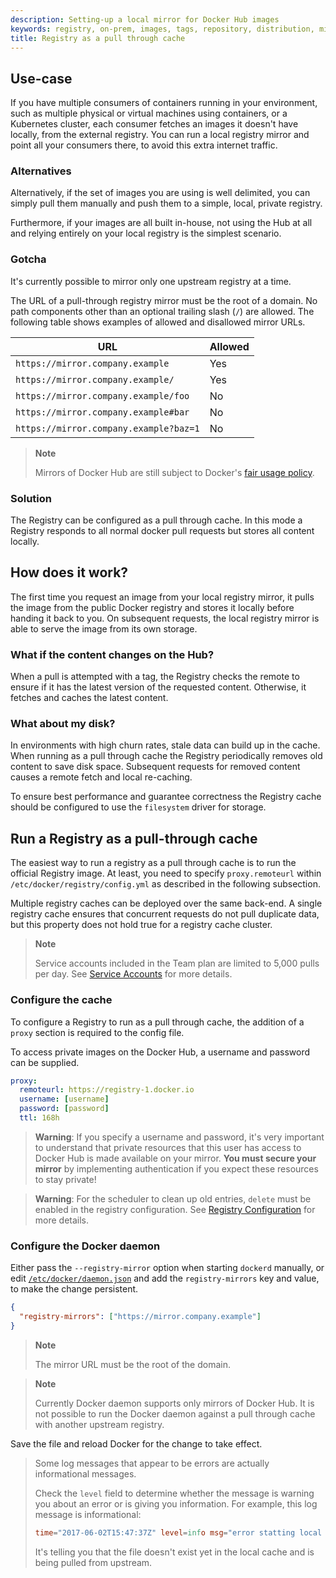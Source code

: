 ```yaml
---
description: Setting-up a local mirror for Docker Hub images
keywords: registry, on-prem, images, tags, repository, distribution, mirror, Hub, recipe, advanced
title: Registry as a pull through cache
---
```


## Use-case

If you have multiple consumers of containers running in your environment, such as
multiple physical or virtual machines using containers, or a Kubernetes cluster,
each consumer fetches an images it doesn't have locally, from the external registry.
You can run a local registry mirror and point all your consumers
there, to avoid this extra internet traffic.

### Alternatives

Alternatively, if the set of images you are using is well delimited, you can
simply pull them manually and push them to a simple, local, private registry.

Furthermore, if your images are all built in-house, not using the Hub at all and
relying entirely on your local registry is the simplest scenario.

### Gotcha

It's currently possible to mirror only one upstream registry at a time.

The URL of a pull-through registry mirror must be the root of a domain.
No path components other than an optional trailing slash (`/`) are allowed.
The following table shows examples of allowed and disallowed mirror URLs.

| URL                                    | Allowed |
| -------------------------------------- | ------- |
| `https://mirror.company.example`       | Yes     |
| `https://mirror.company.example/`      | Yes     |
| `https://mirror.company.example/foo`   | No      |
| `https://mirror.company.example#bar`   | No      |
| `https://mirror.company.example?baz=1` | No      |

> **Note**
>
> Mirrors of Docker Hub are still subject to Docker's [fair usage policy](https://www.docker.com/pricing/resource-consumption-updates).

### Solution

The Registry can be configured as a pull through cache. In this mode a Registry
responds to all normal docker pull requests but stores all content locally.

## How does it work?

The first time you request an image from your local registry mirror, it pulls
the image from the public Docker registry and stores it locally before handing
it back to you. On subsequent requests, the local registry mirror is able to
serve the image from its own storage.

### What if the content changes on the Hub?

When a pull is attempted with a tag, the Registry checks the remote to
ensure if it has the latest version of the requested content. Otherwise, it
fetches and caches the latest content.

### What about my disk?

In environments with high churn rates, stale data can build up in the cache.
When running as a pull through cache the Registry periodically removes old
content to save disk space. Subsequent requests for removed content causes a
remote fetch and local re-caching.

To ensure best performance and guarantee correctness the Registry cache should
be configured to use the `filesystem` driver for storage.

## Run a Registry as a pull-through cache

The easiest way to run a registry as a pull through cache is to run the official
Registry image.
At least, you need to specify `proxy.remoteurl` within `/etc/docker/registry/config.yml`
as described in the following subsection.

Multiple registry caches can be deployed over the same back-end. A single
registry cache ensures that concurrent requests do not pull duplicate data,
but this property does not hold true for a registry cache cluster.

> **Note**
>
> Service accounts included in the Team plan are limited to 5,000 pulls per day.
> See [Service Accounts](https://docs.docker.com/docker-hub/service-accounts/) for more details.

### Configure the cache

To configure a Registry to run as a pull through cache, the addition of a
`proxy` section is required to the config file.

To access private images on the Docker Hub, a username and password can
be supplied.

```yaml
proxy:
  remoteurl: https://registry-1.docker.io
  username: [username]
  password: [password]
  ttl: 168h
```

> **Warning**: If you specify a username and password, it's very important to
> understand that private resources that this user has access to Docker Hub is
> made available on your mirror. **You must secure your mirror** by
> implementing authentication if you expect these resources to stay private!

> **Warning**: For the scheduler to clean up old entries, `delete` must
> be enabled in the registry configuration. See
> [Registry Configuration](../about/configuration.md) for more details.

### Configure the Docker daemon

Either pass the `--registry-mirror` option when starting `dockerd` manually,
or edit [`/etc/docker/daemon.json`](https://docs.docker.com/engine/reference/commandline/dockerd/#daemon-configuration-file)
and add the `registry-mirrors` key and value, to make the change persistent.

```json
{
  "registry-mirrors": ["https://mirror.company.example"]
}
```

> **Note**
>
> The mirror URL must be the root of the domain.

> **Note**
>
> Currently Docker daemon supports only mirrors of Docker Hub.
> It is not possible to run the Docker daemon against a pull through cache with another upstream registry.

Save the file and reload Docker for the change to take effect.

> Some log messages that appear to be errors are actually informational messages.
>
> Check the `level` field to determine whether
> the message is warning you about an error or is giving you information.
> For example, this log message is informational:
>
> ```conf
> time="2017-06-02T15:47:37Z" level=info msg="error statting local store, serving from upstream: unknown blob" go.version=go1.7.4
> ```
>
> It's telling you that the file doesn't exist yet in the local cache and is
> being pulled from upstream.
